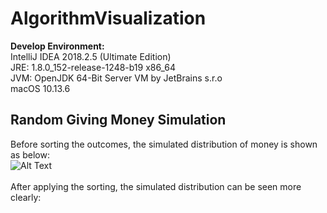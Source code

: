 # AlgorithmVisualization

**Develop Environment:**<br />
IntelliJ IDEA 2018.2.5 (Ultimate Edition)<br />
JRE: 1.8.0_152-release-1248-b19 x86_64<br />
JVM: OpenJDK 64-Bit Server VM by JetBrains s.r.o<br />
macOS 10.13.6<br />

## Random Giving Money Simulation<br />
Before sorting the outcomes, the simulated distribution of money is shown as below:<br />
![Alt Text](https://github.com/yinliren/AlgorithmVisualization/blob/master/src/RandomMoneyGiving/RandomGivingMoney.gif)<br />
<br />
After applying the sorting, the simulated distribution can be seen more clearly: <br />

